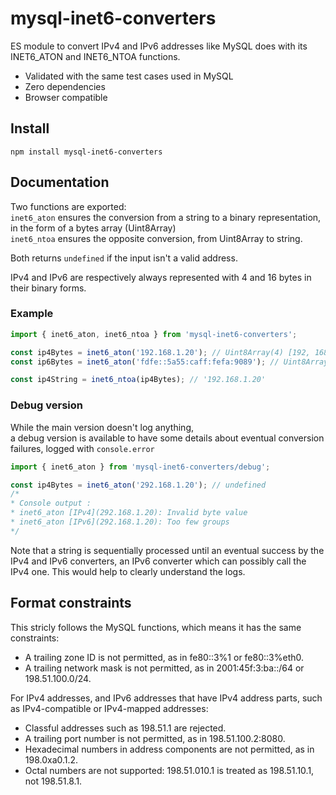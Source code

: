 # mysql-inet6-converters
ES module to convert IPv4 and IPv6 addresses like MySQL does with its INET6_ATON and INET6_NTOA functions.

- Validated with the same test cases used in MySQL
- Zero dependencies
- Browser compatible

## Install
```
npm install mysql-inet6-converters
```
## Documentation

Two functions are exported:\
`inet6_aton` ensures the conversion from a string to a binary representation, in the form of a bytes array (Uint8Array)\
`inet6_ntoa` ensures the opposite conversion, from Uint8Array to string.

Both returns `undefined` if the input isn't a valid address.

IPv4 and IPv6 are respectively always represented with 4 and 16 bytes in their binary forms.

### Example
```js
import { inet6_aton, inet6_ntoa } from 'mysql-inet6-converters';

const ip4Bytes = inet6_aton('192.168.1.20'); // Uint8Array(4) [192, 168, 1, 20]
const ip6Bytes = inet6_aton('fdfe::5a55:caff:fefa:9089'); // Uint8Array(16) [253, 254, 0, 0, 0, 0, 0, 0, 90, 85, 202, 255, 254, 250, 144, 137]

const ip4String = inet6_ntoa(ip4Bytes); // '192.168.1.20'
```

### Debug version
While the main version doesn't log anything,\
a debug version is available to have some details about eventual conversion failures, logged with `console.error`
```js
import { inet6_aton } from 'mysql-inet6-converters/debug';

const ip4Bytes = inet6_aton('292.168.1.20'); // undefined
/*
* Console output :
* inet6_aton [IPv4](292.168.1.20): Invalid byte value
* inet6_aton [IPv6](292.168.1.20): Too few groups
*/
```
Note that a string is sequentially processed until an eventual success by the IPv4 and IPv6 converters, an IPv6 converter which can possibly call the IPv4 one. This would help to clearly understand the logs.

## Format constraints
This stricly follows the MySQL functions, which means it has the same constraints:

- A trailing zone ID is not permitted, as in fe80::3%1 or fe80::3%eth0.
- A trailing network mask is not permitted, as in 2001:45f:3:ba::/64 or 198.51.100.0/24.

For IPv4 addresses, and IPv6 addresses that have IPv4 address parts, such as IPv4-compatible or IPv4-mapped addresses:

- Classful addresses such as 198.51.1 are rejected.
- A trailing port number is not permitted, as in 198.51.100.2:8080.
- Hexadecimal numbers in address components are not permitted, as in 198.0xa0.1.2.
- Octal numbers are not supported: 198.51.010.1 is treated as 198.51.10.1, not 198.51.8.1.
